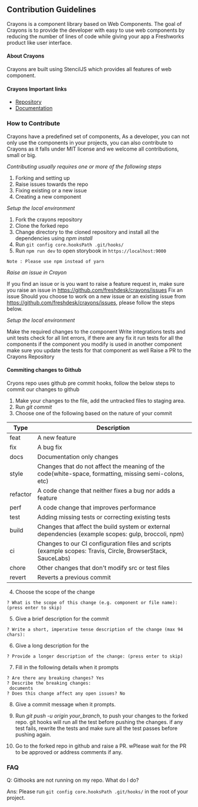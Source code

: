 ## Contribution Guidelines

Crayons is a component library based on Web Components. The goal of Crayons is to provide the developer with easy to use web components by reducing the number of lines of code while giving your app a Freshworks product like user interface. 


#### About Crayons
Crayons are built using StencilJS which provides all features of web component. 

#### Crayons Important links 
- [Repository](https://github.com/freshdesk/crayons) 
- [Documentation](https://crayons.freshworks.com)

### How to Contribute
Crayons have a predefined set of components, As a developer, you can not only use the components in your projects, you can also contribute to Crayons as it falls under MIT license and we welcome all contributions, small or big. 

*Contributing usually requires one or more of the following steps* 

1. Forking and setting up 
2. Raise issues towards the repo
3. Fixing existing or a new issue
4. Creating a new component

*Setup the local environment*
1. Fork the crayons repository
2. Clone the forked repo
3. Change directory to the cloned repository and install all the dependencies using *npm install*
4. Run `git config core.hooksPath .git/hooks/`
5. Run `npm run dev` to open storybook in `https://localhost:9000`

`
Note : Please use npm instead of yarn
`

*Raise an issue in Crayon*

If you find an issue or is you want to raise a feature request in, make sure you raise an issue in https://github.com/freshdesk/crayons/issues
Fix an issue
Should you choose to work on a new issue or an existing issue from https://github.com/freshdesk/crayons/issues, please follow the steps below. 

*Setup the local environment* 

Make the required changes to the component
Write integrations tests and unit tests
check for all lint errors, if there are any fix it 
run tests for all the components 
if the component you modify is used in another component make sure you update the tests for that component as well
Raise a PR to the Crayons Repository

#### Commiting changes to Github 
Cryons repo uses github pre commit hooks, follow the below steps to commit our changes to github 
1. Make your changes to the file, add the untracked files to staging area.
2. Run *git commit*
3. Choose one of the following based on the nature of your commit

| Type      |   Description |
|-------    |--------------|
|  feat     |   A new feature |
|  fix      |   A bug fix |
|  docs     |   Documentation only changes |
|  style    |   Changes that do not affect the meaning of the code(white-space, formatting, missing      semi-colons, etc) |
|  refactor |   A code change that neither fixes a bug nor adds a feature |
|  perf     |   A code change that improves performance |
|  test     |   Adding missing tests or correcting existing tests |
|  build    |   Changes that affect the build system or external dependencies (example scopes: gulp, broccoli, npm) |
|  ci       |   Changes to our CI configuration files and scripts (example scopes: Travis, Circle, BrowserStack, SauceLabs) |
|  chore    |   Other changes that don't modify src or test files |
|  revert   |   Reverts a previous commit |

  


4. Choose the scope of the change 
```
? What is the scope of this change (e.g. component or file name): (press enter to skip) 
```

5. Give a brief description for the commit
```
? Write a short, imperative tense description of the change (max 94 chars): 
```

6. Give a long description for the 
```
? Provide a longer description of the change: (press enter to skip)
```

7. Fill in the following details when it prompts 
```
? Are there any breaking changes? Yes
? Describe the breaking changes:
 documents
? Does this change affect any open issues? No
```

8. Give a commit message when it prompts. 

9. Run *git push -u origin your_branch*, to push your changes to the forked repo. git hooks will run all the test before pushing the changes. if any test fails, rewrite the tests and make sure all the test passes before pushing again.

10. Go to the forked repo in github and raise a PR. wPlease wait for the PR to be approved or address comments if any. 


### FAQ

Q: Githooks are not running on my repo. What do I do?

Ans: Please run `git config core.hooksPath .git/hooks/` in the root of your project.




